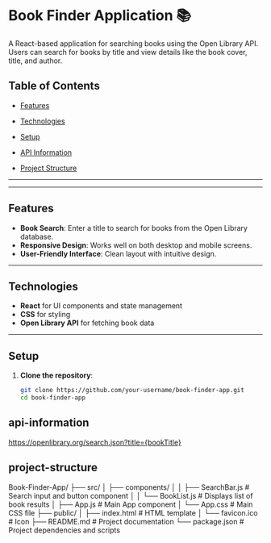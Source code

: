 # Book Finder Application 📚

A React-based application for searching books using the Open Library API. Users can search for books by title and view details like the book cover, title, and author.

## Table of Contents

- [Features](#features)
- [Technologies](#technologies)
- [Setup](#setup)

- [API Information](#api-information)
- [Project Structure](#project-structure)



---


---

## Features

- **Book Search**: Enter a title to search for books from the Open Library database.
- **Responsive Design**: Works well on both desktop and mobile screens.
- **User-Friendly Interface**: Clean layout with intuitive design.

---

## Technologies

- **React** for UI components and state management
- **CSS** for styling
- **Open Library API** for fetching book data

---

## Setup

1. **Clone the repository**:

   ```bash
   git clone https://github.com/your-username/book-finder-app.git
   cd book-finder-app
   
## api-information
https://openlibrary.org/search.json?title={bookTitle}
   
## project-structure

Book-Finder-App/
├── src/
│   ├── components/
│   │   ├── SearchBar.js        # Search input and button component
│   │   └── BookList.js         # Displays list of book results
│   ├── App.js                  # Main App component
│   └── App.css                 # Main CSS file
├── public/
│   ├── index.html              # HTML template
│   └── favicon.ico             # Icon
├── README.md                   # Project documentation
└── package.json                # Project dependencies and scripts
